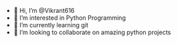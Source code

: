 - 👋 Hi, I’m @Vikrant616
- 👀 I’m interested in Python Programming
- 🌱 I’m currently learning git 
- 💞️ I’m looking to collaborate on amazing python projects


<!--
**616Vikrant/616Vikrant** is a ✨ _special_ ✨ repository because its `README.md` (this file) appears on your GitHub profile.

Here are some ideas to get you started:

- 🔭 I’m currently working on ...
- 🌱 I’m currently learning ...
- 👯 I’m looking to collaborate on ...
- 🤔 I’m looking for help with ...
- 💬 Ask me about ...
- 📫 How to reach me: ...
- 😄 Pronouns: ...
- ⚡ Fun fact: ...
-->

